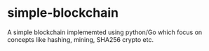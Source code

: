 # simple-blockchain
A simple blockchain implememted using python/Go which focus on concepts like hashing, mining, SHA256 crypto etc.
